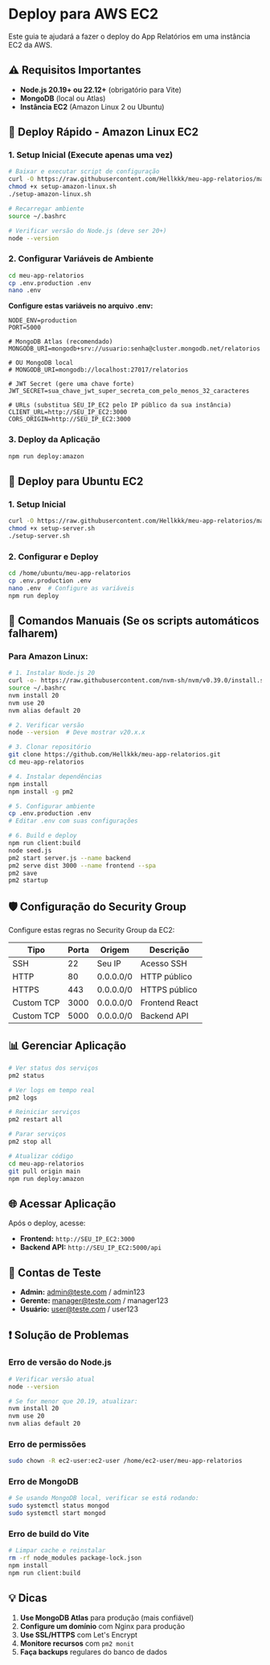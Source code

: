 # Deploy para AWS EC2

Este guia te ajudará a fazer o deploy do App Relatórios em uma instância EC2 da AWS.

## ⚠️ Requisitos Importantes

- **Node.js 20.19+ ou 22.12+** (obrigatório para Vite)
- **MongoDB** (local ou Atlas)
- **Instância EC2** (Amazon Linux 2 ou Ubuntu)

## 🚀 Deploy Rápido - Amazon Linux EC2

### 1. Setup Inicial (Execute apenas uma vez)

```bash
# Baixar e executar script de configuração
curl -O https://raw.githubusercontent.com/Hellkkk/meu-app-relatorios/main/setup-amazon-linux.sh
chmod +x setup-amazon-linux.sh
./setup-amazon-linux.sh

# Recarregar ambiente
source ~/.bashrc

# Verificar versão do Node.js (deve ser 20+)
node --version
```

### 2. Configurar Variáveis de Ambiente

```bash
cd meu-app-relatorios
cp .env.production .env
nano .env
```

**Configure estas variáveis no arquivo .env:**

```env
NODE_ENV=production
PORT=5000

# MongoDB Atlas (recomendado)
MONGODB_URI=mongodb+srv://usuario:senha@cluster.mongodb.net/relatorios

# OU MongoDB local
# MONGODB_URI=mongodb://localhost:27017/relatorios

# JWT Secret (gere uma chave forte)
JWT_SECRET=sua_chave_jwt_super_secreta_com_pelo_menos_32_caracteres

# URLs (substitua SEU_IP_EC2 pelo IP público da sua instância)
CLIENT_URL=http://SEU_IP_EC2:3000
CORS_ORIGIN=http://SEU_IP_EC2:3000
```

### 3. Deploy da Aplicação

```bash
npm run deploy:amazon
```

## 🐧 Deploy para Ubuntu EC2

### 1. Setup Inicial

```bash
curl -O https://raw.githubusercontent.com/Hellkkk/meu-app-relatorios/main/setup-server.sh
chmod +x setup-server.sh
./setup-server.sh
```

### 2. Configurar e Deploy

```bash
cd /home/ubuntu/meu-app-relatorios
cp .env.production .env
nano .env  # Configure as variáveis
npm run deploy
```

## 🔧 Comandos Manuais (Se os scripts automáticos falharem)

### Para Amazon Linux:

```bash
# 1. Instalar Node.js 20
curl -o- https://raw.githubusercontent.com/nvm-sh/nvm/v0.39.0/install.sh | bash
source ~/.bashrc
nvm install 20
nvm use 20
nvm alias default 20

# 2. Verificar versão
node --version  # Deve mostrar v20.x.x

# 3. Clonar repositório
git clone https://github.com/Hellkkk/meu-app-relatorios.git
cd meu-app-relatorios

# 4. Instalar dependências
npm install
npm install -g pm2

# 5. Configurar ambiente
cp .env.production .env
# Editar .env com suas configurações

# 6. Build e deploy
npm run client:build
node seed.js
pm2 start server.js --name backend
pm2 serve dist 3000 --name frontend --spa
pm2 save
pm2 startup
```

## 🛡️ Configuração do Security Group

Configure estas regras no Security Group da EC2:

| Tipo | Porta | Origem | Descrição |
|------|-------|---------|-----------|
| SSH | 22 | Seu IP | Acesso SSH |
| HTTP | 80 | 0.0.0.0/0 | HTTP público |
| HTTPS | 443 | 0.0.0.0/0 | HTTPS público |
| Custom TCP | 3000 | 0.0.0.0/0 | Frontend React |
| Custom TCP | 5000 | 0.0.0.0/0 | Backend API |

## 📊 Gerenciar Aplicação

```bash
# Ver status dos serviços
pm2 status

# Ver logs em tempo real
pm2 logs

# Reiniciar serviços
pm2 restart all

# Parar serviços
pm2 stop all

# Atualizar código
cd meu-app-relatorios
git pull origin main
npm run deploy:amazon
```

## 🌐 Acessar Aplicação

Após o deploy, acesse:

- **Frontend:** `http://SEU_IP_EC2:3000`
- **Backend API:** `http://SEU_IP_EC2:5000/api`

## 🔐 Contas de Teste

- **Admin:** admin@teste.com / admin123
- **Gerente:** manager@teste.com / manager123
- **Usuário:** user@teste.com / user123

## ❗ Solução de Problemas

### Erro de versão do Node.js
```bash
# Verificar versão atual
node --version

# Se for menor que 20.19, atualizar:
nvm install 20
nvm use 20
nvm alias default 20
```

### Erro de permissões
```bash
sudo chown -R ec2-user:ec2-user /home/ec2-user/meu-app-relatorios
```

### Erro de MongoDB
```bash
# Se usando MongoDB local, verificar se está rodando:
sudo systemctl status mongod
sudo systemctl start mongod
```

### Erro de build do Vite
```bash
# Limpar cache e reinstalar
rm -rf node_modules package-lock.json
npm install
npm run client:build
```

## 💡 Dicas

1. **Use MongoDB Atlas** para produção (mais confiável)
2. **Configure um domínio** com Nginx para produção
3. **Use SSL/HTTPS** com Let's Encrypt
4. **Monitore recursos** com `pm2 monit`
5. **Faça backups** regulares do banco de dados